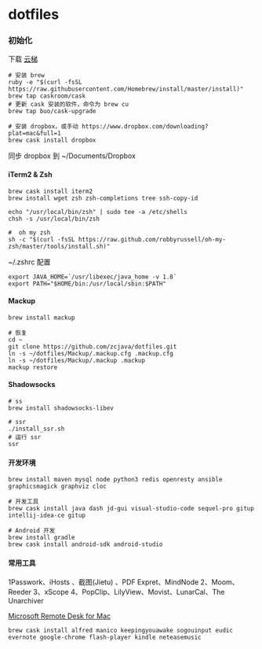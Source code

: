 # dotfiles

### 初始化

下载 [云梯](https://www.yuntipub.com/admin/client_applications/download?platform=osx) 

```shell
# 安装 brew
ruby -e "$(curl -fsSL https://raw.githubusercontent.com/Homebrew/install/master/install)"
brew tap caskroom/cask
# 更新 cask 安装的软件，命令为 brew cu
brew tap buo/cask-upgrade 

# 安装 dropbox，或手动 https://www.dropbox.com/downloading?plat=mac&full=1
brew cask install dropbox
```

同步 dropbox 到 ~/Documents/Dropbox

#### iTerm2 & Zsh

```shell
brew cask install iterm2
brew install wget zsh zsh-completions tree ssh-copy-id

echo "/usr/local/bin/zsh" | sudo tee -a /etc/shells
chsh -s /usr/local/bin/zsh

#  oh my zsh
sh -c "$(curl -fsSL https://raw.github.com/robbyrussell/oh-my-zsh/master/tools/install.sh)"
```

~/.zshrc 配置 

```shell
export JAVA_HOME=`/usr/libexec/java_home -v 1.8`
export PATH="$HOME/bin:/usr/local/sbin:$PATH"
```

#### Mackup

```shell
brew install mackup

# 恢复
cd ~
git clone https://github.com/zcjava/dotfiles.git
ln -s ~/dotfiles/Mackup/.mackup.cfg .mackup.cfg
ln -s ~/dotfiles/Mackup/.mackup .mackup
mackup restore
```

#### Shadowsocks

```shell
# ss
brew install shadowsocks-libev

# ssr
./install_ssr.sh
# 运行 ssr
ssr
```

#### 开发环境

```shell
brew install maven mysql node python3 redis openresty ansible graphicsmagick graphviz cloc

# 开发工具
brew cask install java dash jd-gui visual-studio-code sequel-pro gitup intellij-idea-ce gitup

# Android 开发
brew install gradle
brew cask install android-sdk android-studio
```

#### 常用工具

1Passwork、iHosts 、截图(Jietu) 、PDF Expret、MindNode 2、Moom、Reeder 3、xScope 4、PopClip、LilyView、Movist、LunarCal、The Unarchiver

[Microsoft Remote Desk for Mac](https://rink.hockeyapp.net/apps/5e0c144289a51fca2d3bfa39ce7f2b06/)

```shell
brew cask install alfred manico keepingyouawake sogouinput eudic evernote google-chrome flash-player kindle neteasemusic
```



